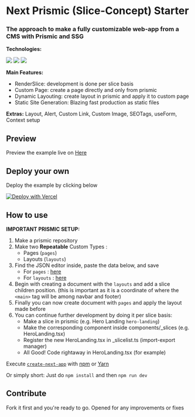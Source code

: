 # Next Prismic (Slice-Concept) Starter
### The approach to make a fully customizable web-app from a CMS with Prismic and SSG

**Technologies:**

[![](https://img.shields.io/badge/NEXT%20-%23000000.svg?&style=flat&logo=next.js&logoColor=white)](https://nextjs.org)
[![](https://img.shields.io/badge/PRISMIC%20-%235163BA.svg?&style=flat&logo=prismic&logoColor=white)](https://prismic.io)
[![](https://img.shields.io/badge/TAILWIND%20-%2338B2AC.svg?&style=flat&logo=tailwindcss&logoColor=white)](https://tailwindcss.com) 

**Main Features:**

- RenderSlice: development is done per slice basis
- Custom Page: create a page directly and only from prismic
- Dynamic Layouting: create layout in prismic and apply it to custom page
- Static Site Generation: Blazing fast production as static files

**Extras:** Layout, Alert, Custom Link, Custom Image, SEOTags, useForm, Context setup

## Preview

Preview the example live on [Here](https://next-prismic-starter.errbint.net)

## Deploy your own

Deploy the example by clicking below

[![Deploy with Vercel](https://vercel.com/button)](https://vercel.com/new/clone?repository-url=https://github.com/stackoverprof/next-prismic-starter)

## How to use

**IMPORTANT PRISMIC SETUP:**

1. Make a prismic repository
2. Make two **Repeatable** Custom Types : 
	- Pages (```pages```)
	- Layouts (```layouts```)
3. Find the JSON editor inside, paste the data below, and save
	- For ```pages``` :  [here](core/prismic/pages.model.json)
	- For ```layouts``` :  [here](core/prismic/layouts.model.json)
4. Begin with creating a document with the ```layouts``` and add a slice children position. 
(this is important as it is a coordinate of where the ```<main>``` tag will be among navbar and footer)
5. Finally you can now create document with ```pages``` and apply the layout made before
6. You can continue further development by doing it per slice basis:
	- Make a slice in prismic (e.g. Hero Landing ```hero-landing```)
	- Make the corresponding component inside components/_slices  (e.g. HeroLanding.tsx)
	- Register the new HeroLanding.tsx in _slicelist.ts (import-export manager)
	- All Good! Code rightaway in HeroLanding.tsx (for example)



Execute [`create-next-app`](https://github.com/vercel/next.js/tree/canary/packages/create-next-app) with [npm](https://docs.npmjs.com/cli/init) or [Yarn](https://yarnpkg.com/lang/en/docs/cli/create/)

Or simply short:
Just do 
```npm install```
and then 
```npm run dev```

## Contribute

Fork it first and you're ready to go.
Opened for any improvements or fixes
